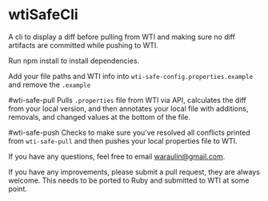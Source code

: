 # wtiSafeCli
A cli to display a diff before pulling from WTI and making sure no diff artifacts are committed while pushing to WTI.

Run npm install to install dependencies.

Add your file paths and WTI info into `wti-safe-config.properties.example` and remove the `.example`

#wti-safe-pull
Pulls `.properties` file from WTI via API, calculates the diff from your local version, and then annotates your local file with additions, removals, and changed values at the bottom of the file. 

#wti-safe-push
Checks to make sure you've resolved all conflicts printed from `wti-safe-pull` and then pushes your local properties file to WTI.

If you have any questions, feel free to email <a href="mailto:wraulin@gmail.com">waraulin@gmail.com</a>. 

If you have any improvements, please submit a pull request, they are always welcome. This needs to be ported to Ruby and submitted to WTI at some point.